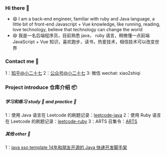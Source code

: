 ### Hi there 👋

- 😄 I am a back-end engineer, familiar with ruby and Java language, a little bit of front-end Javascript + Vue knowledge, like running, reading, love technology, believe that technology can change the world
- 😄 我是一名后端程序员，目前熟悉 java， ruby 语言，稍微懂一点前端 JavaScript + Vue 知识，喜欢跑步，读书，热爱技术，相信技术可以改变世界

### Contact me 📱
1：[知乎@小二十七](https://www.zhihu.com/people/xiao-bin-91/posts) 
2：[公众号@小二十七](https://highlight.s3.cn-northwest-1.amazonaws.com.cn/1564929103262)
3: 微信 wechat: xiao2shiqi

### Project introduce 仓库介绍 📦

##### 学习和练习 study 📕 and practice 🔨
1：使用 Java 语言在 Leetcode 的刷题记录：[leetcode-java](https://github.com/xiao2shiqi/leetcode-java)
2：使用 Ruby 语言在 Leetcode 的刷题记录：[leetcode-ruby](https://github.com/xiao2shiqi/leetcode-ruby)
3：ARTS 召集令：[ARTS](https://github.com/xiao2shiqi/ARTS)

##### 其他 other 🔫
1：[java sso template 14年和朋友开源的 Java 快速开发脚手架](https://github.com/ossbar/sso)


<!--
**xiao2shiqi/xiao2shiqi** is a ✨ _special_ ✨ repository because its `README.md` (this file) appears on your GitHub profile.

Here are some ideas to get you started:
- 📕
- 🔭 I’m currently working on ...
- 🌱 I’m currently learning ...
- 👯 I’m looking to collaborate on ...
- 🤔 I’m looking for help with ...
- 💬 Ask me about ...
- 📫 How to reach me: ...
- 😄 Pronouns: ...
- ⚡ Fun fact: ...
-->
